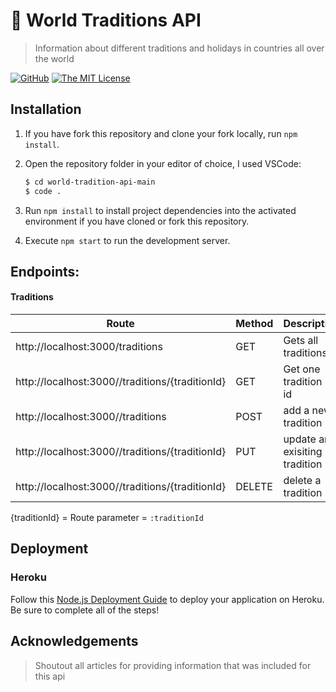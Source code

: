 # 🔐 World Traditions API
> Information about different traditions and holidays in countries all over the world

[![GitHub](https://img.shields.io/github/issues/el634dev/world-tradition-api.svg?style=flat-square)](https://github.com/el634dev/world-tradition-api/issues)
[![The MIT License](https://img.shields.io/badge/license-MIT-orange.svg?style=flat-square)](http://opensource.org/licenses/MIT)

## Installation

1. If you have fork this repository and clone your fork locally, run `npm install`.
1. Open the repository folder in your editor of choice, I used VSCode:

    ```bash
    $ cd world-tradition-api-main
    $ code .
    ```

1. Run `npm install` to install project dependencies into the activated environment if you have cloned or fork this repository.
1. Execute `npm start` to run the development server.

## Endpoints:

#### Traditions

| Route | Method | Description |
| ----------- | ----------- | ----------- |
|http://localhost:3000/traditions |GET | Gets all traditions |
|http://localhost:3000//traditions/{traditionId} |GET | Get one tradition by id|
|http://localhost:3000//traditions | POST | add a new tradition |
|http://localhost:3000//traditions/{traditionId}| PUT | update an exisiting tradition|
|http://localhost:3000//traditions/{traditionId} | DELETE | delete a tradition |

{traditionId} = Route parameter = `:traditionId`

## Deployment

### Heroku
Follow this [Node.js Deployment Guide](https://devcenter.heroku.com/articles/getting-started-with-nodejs) to deploy your application on Heroku. Be sure to complete all of the steps!

## Acknowledgements
> Shoutout all articles for providing information that was included for this api
